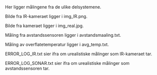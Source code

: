 Her ligger målingene fra de ulike delsystemene.

Bilde fra IR-kameraet ligger i img_IR.png.

Bilde fra kameraet ligger i img_real.jpg.

Måling fra avstandssensoren ligger i avstandsmaaling.txt.

Måling av overflatetemperatur ligger i avg_temp.txt.

ERROR_LOG_IR.txt sier ifra om urealistiske målinger som IR-kameraet tar.

ERROR_LOG_SONAR.txt sier ifra om urealistiske målinger som avstandssensoren tar. 
